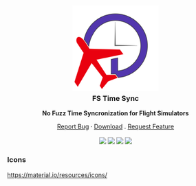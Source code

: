 <div align="center">
<a href="https://github.com/shotwn/FS-Time-Sync/"  >
<img src="icons/logo.png" alt="Logo" width="200" height="200" style="margin-bottom:-20px" />
</a>
<h3 align="center">FS Time Sync</h3>

**No Fuzz Time Syncronization for Flight Simulators**

<a href="https://github.com/shotwn/FS-Time-Sync/issues">Report Bug</a>
·
<a href="https://github.com/shotwn/FS-Time-Sync/releases">Download</a>
.
<a href="https://github.com/shotwn/FS-Time-Sync/issues">Request Feature</a>
<br>
<br>
<img src="https://img.shields.io/badge/Python-3.7-brightgreen"/>
<a href="https://www.patreon.com/shotwn"><img src="https://img.shields.io/badge/Support-Patreon-blue"/></a>
<a href="https://commerce.coinbase.com/checkout/e7c6e558-6a4b-4731-a5f0-87e1efd7b986"><img src="https://img.shields.io/badge/Donate-Bitcoin-blue"/></a>
<img src="https://img.shields.io/badge/Code%20Style-flake8-red"/>


</div>

### Icons
https://material.io/resources/icons/